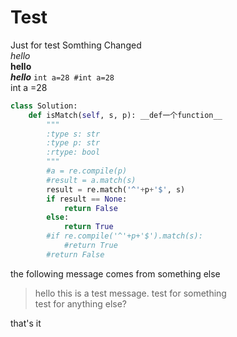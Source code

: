 # Test
Just for test
Somthing Changed  
_hello_  
__hello__  
___hello___
`int a=28 #int a=28`<br>
int a =28
```python
class Solution:
    def isMatch(self, s, p): __def一个function__
        """
        :type s: str
        :type p: str
        :rtype: bool
        """
        #a = re.compile(p)
        #result = a.match(s)
        result = re.match('^'+p+'$', s)
        if result == None:
            return False
        else:
            return True
        #if re.compile('^'+p+'$').match(s):
            #return True
        #return False
```
the following message comes from something else
> hello this is a test message. 
test for something<br>
test for anything else?<br>
> 
that's it
